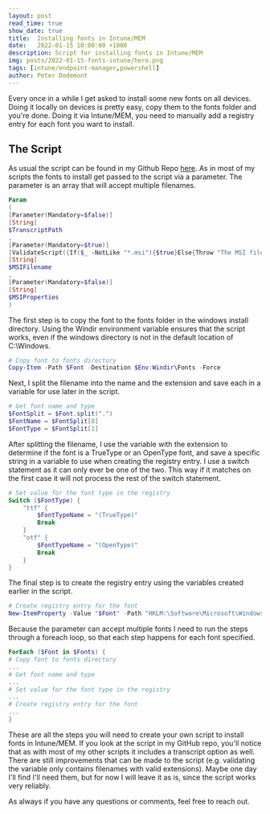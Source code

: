 ```yaml
---
layout: post
read_time: true
show_date: true
title:  Installing fonts in Intune/MEM
date:   2022-01-15 10:00:00 +1000
description: Script for installing fonts in Intune/MEM
img: posts/2022-01-15-fonts-intune/hero.png
tags: [intune/endpoint-manager,powershell]
author: Peter Dodemont
---
```

Every once in a while I get asked to install some new fonts on all devices. Doing it locally on devices is pretty easy, copy them to the fonts folder and you're done. Doing it via Intune/MEM, you need to manually add a registry entry for each font you want to install.

## The Script
As usual the script can be found in my Github Repo [here](https://github.com/PeterDodemont/Scripts/tree/main/Install-Scripts).
As in most of my scripts the fonts to install get passed to the script via a parameter. The parameter is an array that will accept multiple filenames.
```powershell
Param
(
[Parameter(Mandatory=$false)]
[String]
$TranscriptPath
,
[Parameter(Mandatory=$true)]
[ValidateScript({If($_ -NotLike "*.msi"){$true}Else{Throw "The MSI filename should not include the extension."}})]
[String]
$MSIFilename
,
[Parameter(Mandatory=$false)]
[String]
$MSIProperties
)
```

The first step is to copy the font to the fonts folder in the windows install directory. Using the Windir environment variable ensures that the script works, even if the windows directory is not in the default location of C:\Windows.
```powershell
# Copy font to fonts directory
Copy-Item -Path $Font -Destination $Env:Windir\Fonts -Force
```

Next, I split the filename into the name and the extension and save each in a variable for use later in the script.
```powershell
# Get font name and type
$FontSplit = $Font.split(".")
$FontName = $FontSplit[0]
$FontType = $FontSplit[1]
```

After splitting the filename, I use the variable with the extension to determine if the font is a TrueType or an OpenType font, and save a specific string in a variable to use when creating the registry entry. I use a switch statement as it can only ever be one of the two. This way if it matches on the first case it will not process the rest of the switch statement.
```powershell
# Set value for the font type in the registry
Switch ($FontType) {
    "ttf" {
        $FontTypeName = "(TrueType)"
        Break
    }
    "otf" {
        $FontTypeName = "(OpenType)"
        Break
    }
}
```

The final step is to create the registry entry using the variables created earlier in the script.
```powershell
# Create registry entry for the font
New-ItemProperty -Value "$Font" -Path "HKLM:\Software\Microsoft\Windows NT\CurrentVersion\Fonts" -PropertyType string -Name "$FontName $FontTypeName" -Force > $null
```

Because the parameter can accept multiple fonts I need to run the steps through a foreach loop, so that each step happens for each font specified.
```powershell
ForEach ($Font in $Fonts) {
# Copy font to fonts directory
...
# Get font name and type
...
# Set value for the font type in the registry
...
# Create registry entry for the font
...
}
```

These are all the steps you will need to create your own script to install fonts in Intune/MEM. If you look at the script in my GitHub repo, you'll notice that as with most of my other scripts it includes a transcript option as well.
There are still improvements that can be made to the script (e.g. validating the variable only contains filenames with valid extensions). Maybe one day I'll find I'll need them, but for now I will leave it as is, since the script works very reliably.

As always if you have any questions or comments, feel free to reach out.